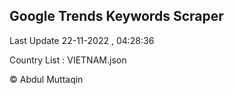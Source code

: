 

## Google Trends Keywords Scraper 
 
Last Update 22-11-2022 , 04:28:36

Country List :
VIETNAM.json



© Abdul Muttaqin 
